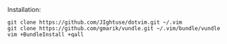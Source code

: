 <!DOCTYPE HTML>
<html lang="en">
<head>
    <meta charset="UTF-8">
    <title></title>
</head>
<body>

</body>
</html>
Installation:

    git clone https://github.com/JIghtuse/dotvim.git ~/.vim
    git clone https://github.com/gmarik/vundle.git ~/.vim/bundle/vundle   
    vim +BundleInstall +qall
